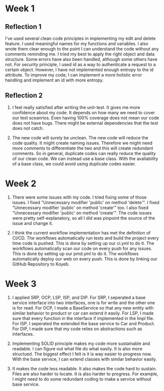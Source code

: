 # Week 1

## Reflection 1

I've used several clean code principles in implementing my edit and delete feature. I used meaningful names for my functions and variables. I also wrote them clear enough to the point I can understand the code without any comments reminding me. I tried my best to apply the right object and data structure. Some errors have also been handled, although some others have not. For security principle, I used id as a way to authenticate a request to a certain object. However, I have not implemented enough entropy to the id attribute. To improve my code, I can implement a more holistic error handling and implement an id with more entropy.

## Reflection 2

1. I feel really satisfied after writing the unit-test. It gives me more confidence about my code. It depends on how many we need to cover our test sceanrios. Even having 100% coverage does not mean our code does not have bugs. There might be external dependencies that the test does not catch.

2. The new code will surely be unclean. The new code will reduce the code quality. It might create naming issues. Therefore we might need more comments to differentiate the two and this will create redundant comments. So in general, duplicate codes can really reduce the quality of our clean code. We can instead use a base class. With the availability of a base class, we could avoid using duplicate codes easier.

# Week 2

1. There were some issues with my code. I tried fixing some of those issues. I fixed "Unnecessary modifier 'public' on method 'delete'". I fixed "Unnecessary modifier 'public' on method 'create'" too. I also fixed "Unnecessary modifier 'public' on method 'create'". The code issues were pretty self-explanatory, so all I did was pinpoint the source of the issue and change it.

2. I think the current workflow implementation has met the definition of CI/CD. The workflows automatically run tests and build the project every time code is pushed. This is done by setting up our ci.yml to do it. The workflows automatically scan our code on every push for any issues. This is done by setting up our pmd.yml to do it. The workflows automatically deploy our web on every push. This is done by linking our GitHub Repository to Koyeb. 

# Week 3

1. I applied SRP, OCP, LSP, ISP, and DIP. For SRP, I seperated a base service interface into two interfaces, one is for write and the other one is for read. For OCP, I made a BaseService so that any new entity with similar behavior to product or car can extend it easily. For LSP, I made sure that every function in the interface if implemented in the Impl file. For ISP, I seperated the extended the base service to Car and Product. For DIP, I made sure that my code relies on abstractions such as interfaces.

2. Implementing SOLID principle makes my code more sustainable and readable. I can figure out what file do what easily. It is also more structued. The biggest effect I felt is it is way easier to progress now. With the base service, I can extend classes with similar behavior easily.

3. It makes the code less readable. It also makes the code hard to sustain. Files are also harder to locate. It is also harder to progress. For example, I might need to do some redundant coding to make a service without base service.
 
